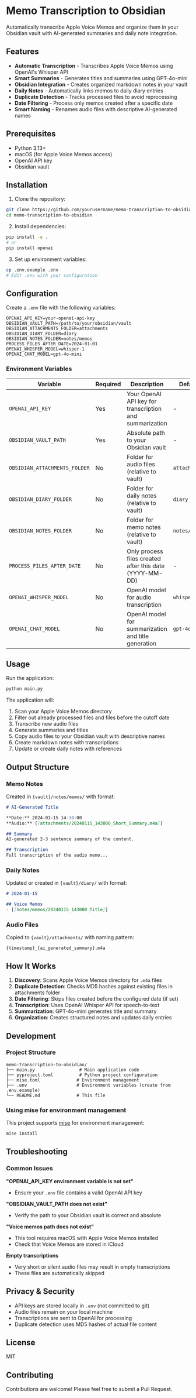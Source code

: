 # Memo Transcription to Obsidian

Automatically transcribe Apple Voice Memos and organize them in your Obsidian vault with AI-generated summaries and daily note integration.

## Features

- **Automatic Transcription** - Transcribes Apple Voice Memos using OpenAI's Whisper API
- **Smart Summaries** - Generates titles and summaries using GPT-4o-mini
- **Obsidian Integration** - Creates organized markdown notes in your vault
- **Daily Notes** - Automatically links memos to daily diary entries
- **Duplicate Detection** - Tracks processed files to avoid reprocessing
- **Date Filtering** - Process only memos created after a specific date
- **Smart Naming** - Renames audio files with descriptive AI-generated names

## Prerequisites

- Python 3.13+
- macOS (for Apple Voice Memos access)
- OpenAI API key
- Obsidian vault

## Installation

1. Clone the repository:
```bash
git clone https://github.com/yourusername/memo-transcription-to-obsidian.git
cd memo-transcription-to-obsidian
```

2. Install dependencies:
```bash
pip install -e .
# or
pip install openai
```

3. Set up environment variables:
```bash
cp .env.example .env
# Edit .env with your configuration
```

## Configuration

Create a `.env` file with the following variables:

```env
OPENAI_API_KEY=your-openai-api-key
OBSIDIAN_VAULT_PATH=/path/to/your/obsidian/vault
OBSIDIAN_ATTACHMENTS_FOLDER=attachments
OBSIDIAN_DIARY_FOLDER=diary
OBSIDIAN_NOTES_FOLDER=notes/memos
PROCESS_FILES_AFTER_DATE=2024-01-01
OPENAI_WHISPER_MODEL=whisper-1
OPENAI_CHAT_MODEL=gpt-4o-mini
```

### Environment Variables

| Variable | Required | Description | Default |
|----------|----------|-------------|---------|
| `OPENAI_API_KEY` | Yes | Your OpenAI API key for transcription and summarization | - |
| `OBSIDIAN_VAULT_PATH` | Yes | Absolute path to your Obsidian vault | - |
| `OBSIDIAN_ATTACHMENTS_FOLDER` | No | Folder for audio files (relative to vault) | `attachments` |
| `OBSIDIAN_DIARY_FOLDER` | No | Folder for daily notes (relative to vault) | `diary` |
| `OBSIDIAN_NOTES_FOLDER` | No | Folder for memo notes (relative to vault) | `notes/memos` |
| `PROCESS_FILES_AFTER_DATE` | No | Only process files created after this date (YYYY-MM-DD) | - |
| `OPENAI_WHISPER_MODEL` | No | OpenAI model for audio transcription | `whisper-1` |
| `OPENAI_CHAT_MODEL` | No | OpenAI model for summarization and title generation | `gpt-4o-mini` |

## Usage

Run the application:

```bash
python main.py
```

The application will:
1. Scan your Apple Voice Memos directory
2. Filter out already processed files and files before the cutoff date
3. Transcribe new audio files
4. Generate summaries and titles
5. Copy audio files to your Obsidian vault with descriptive names
6. Create markdown notes with transcriptions
7. Update or create daily notes with references

## Output Structure

### Memo Notes
Created in `{vault}/notes/memos/` with format:
```markdown
# AI-Generated Title

**Date:** 2024-01-15 14:30:00
**Audio:** [[attachments/20240115_143000_Short_Summary.m4a]]

## Summary
AI-generated 2-3 sentence summary of the content.

## Transcription
Full transcription of the audio memo...
```

### Daily Notes
Updated or created in `{vault}/diary/` with format:
```markdown
# 2024-01-15

## Voice Memos
- [[notes/memos/20240115_143000_Title]]
```

### Audio Files
Copied to `{vault}/attachments/` with naming pattern:
```
{timestamp}_{ai_generated_summary}.m4a
```

## How It Works

1. **Discovery**: Scans Apple Voice Memos directory for `.m4a` files
2. **Duplicate Detection**: Checks MD5 hashes against existing files in attachments folder
3. **Date Filtering**: Skips files created before the configured date (if set)
4. **Transcription**: Uses OpenAI Whisper API for speech-to-text
5. **Summarization**: GPT-4o-mini generates title and summary
6. **Organization**: Creates structured notes and updates daily entries

## Development

### Project Structure
```
memo-transcription-to-obsidian/
├── main.py                 # Main application code
├── pyproject.toml          # Python project configuration
├── mise.toml              # Environment management
├── .env                   # Environment variables (create from .env.example)
└── README.md              # This file
```

### Using mise for environment management

This project supports [mise](https://mise.jdx.dev/) for environment management:

```bash
mise install
```

## Troubleshooting

### Common Issues

**"OPENAI_API_KEY environment variable is not set"**
- Ensure your `.env` file contains a valid OpenAI API key

**"OBSIDIAN_VAULT_PATH does not exist"**
- Verify the path to your Obsidian vault is correct and absolute

**"Voice memos path does not exist"**
- This tool requires macOS with Apple Voice Memos installed
- Check that Voice Memos are stored in iCloud

**Empty transcriptions**
- Very short or silent audio files may result in empty transcriptions
- These files are automatically skipped

## Privacy & Security

- API keys are stored locally in `.env` (not committed to git)
- Audio files remain on your local machine
- Transcriptions are sent to OpenAI for processing
- Duplicate detection uses MD5 hashes of actual file content

## License

MIT

## Contributing

Contributions are welcome! Please feel free to submit a Pull Request.
